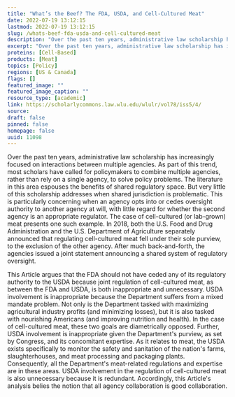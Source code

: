 ```yaml
---
title: "What’s the Beef? The FDA, USDA, and Cell-Cultured Meat"
date: 2022-07-19 13:12:15
lastmod: 2022-07-19 13:12:15
slug: /whats-beef-fda-usda-and-cell-cultured-meat
description: "Over the past ten years, administrative law scholarship has increasingly focused on interactions between multiple agencies. As part of this trend, most scholars have called for policymakers to combine multiple agencies, rather than rely on a single agency, to solve policy problems. The literature in this area espouses the benefits of shared regulatory space. But very little of this scholarship addresses when shared jurisdiction is problematic."
excerpt: "Over the past ten years, administrative law scholarship has increasingly focused on interactions between multiple agencies. As part of this trend, most scholars have called for policymakers to combine multiple agencies, rather than rely on a single agency, to solve policy problems. The literature in this area espouses the benefits of shared regulatory space. But very little of this scholarship addresses when shared jurisdiction is problematic."
proteins: [Cell-Based]
products: [Meat]
topics: [Policy]
regions: [US & Canada]
flags: []
featured_image: ""
featured_image_caption: ""
resource_type: [academic]
link: https://scholarlycommons.law.wlu.edu/wlulr/vol78/iss5/4/
source: 
draft: false
pinned: false
homepage: false
uuid: 11098
---
```

Over the past ten years, administrative law scholarship has increasingly
focused on interactions between multiple agencies. As part of this
trend, most scholars have called for policymakers to combine multiple
agencies, rather than rely on a single agency, to solve policy problems.
The literature in this area espouses the benefits of shared regulatory
space. But very little of this scholarship addresses when shared
jurisdiction is problematic. This is particularly concerning when an
agency opts into or cedes oversight authority to another agency at will,
with little regard for whether the second agency is an appropriate
regulator. The case of cell-cultured (or lab-grown) meat presents one
such example. In 2018, both the U.S. Food and Drug Administration and
the U.S. Department of Agriculture separately announced that regulating
cell-cultured meat fell under their sole purview, to the exclusion of
the other agency. After much back-and-forth, the agencies issued a joint
statement announcing a shared system of regulatory oversight.

This Article argues that the FDA should not have ceded any of its
regulatory authority to the USDA because joint regulation of
cell-cultured meat, as between the FDA and USDA, is both inappropriate
and unnecessary. USDA involvement is inappropriate because the
Department suffers from a mixed mandate problem. Not only is the
Department tasked with maximizing agricultural industry profits (and
minimizing losses), but it is also tasked with nourishing Americans (and
improving nutrition and health). In the case of cell-cultured meat,
these two goals are diametrically opposed. Further, USDA involvement is
inappropriate given the Department's purview, as set by Congress, and
its concomitant expertise. As it relates to meat, the USDA exists
specifically to monitor the safety and sanitation of the nation's farms,
slaughterhouses, and meat processing and packaging plants. Consequently,
all the Department's meat-related regulations and expertise are in these
areas. USDA involvement in the regulation of cell-cultured meat is also
unnecessary because it is redundant. Accordingly, this Article's
analysis belies the notion that all agency collaboration is good
collaboration.
